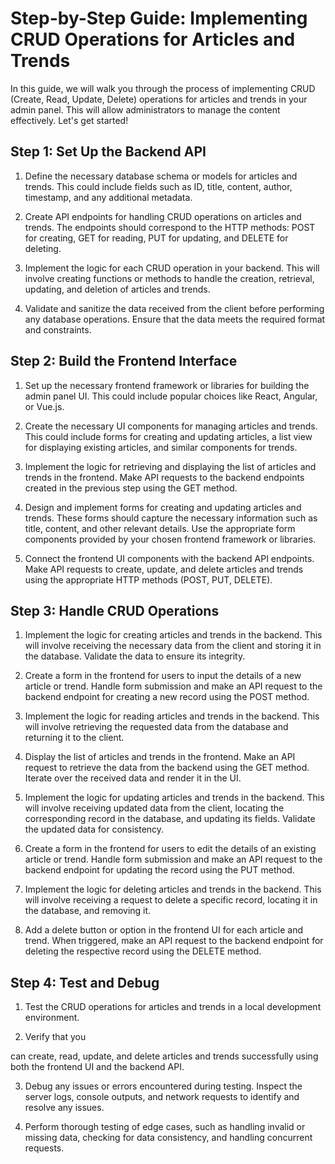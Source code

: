 # Step-by-Step Guide: Implementing CRUD Operations for Articles and Trends

In this guide, we will walk you through the process of implementing CRUD (Create, Read, Update, Delete) operations for articles and trends in your admin panel. This will allow administrators to manage the content effectively. Let's get started!

## Step 1: Set Up the Backend API

1. Define the necessary database schema or models for articles and trends. This could include fields such as ID, title, content, author, timestamp, and any additional metadata.

2. Create API endpoints for handling CRUD operations on articles and trends. The endpoints should correspond to the HTTP methods: POST for creating, GET for reading, PUT for updating, and DELETE for deleting.

3. Implement the logic for each CRUD operation in your backend. This will involve creating functions or methods to handle the creation, retrieval, updating, and deletion of articles and trends.

4. Validate and sanitize the data received from the client before performing any database operations. Ensure that the data meets the required format and constraints.

## Step 2: Build the Frontend Interface

1. Set up the necessary frontend framework or libraries for building the admin panel UI. This could include popular choices like React, Angular, or Vue.js.

2. Create the necessary UI components for managing articles and trends. This could include forms for creating and updating articles, a list view for displaying existing articles, and similar components for trends.

3. Implement the logic for retrieving and displaying the list of articles and trends in the frontend. Make API requests to the backend endpoints created in the previous step using the GET method.

4. Design and implement forms for creating and updating articles and trends. These forms should capture the necessary information such as title, content, and other relevant details. Use the appropriate form components provided by your chosen frontend framework or libraries.

5. Connect the frontend UI components with the backend API endpoints. Make API requests to create, update, and delete articles and trends using the appropriate HTTP methods (POST, PUT, DELETE).

## Step 3: Handle CRUD Operations

1. Implement the logic for creating articles and trends in the backend. This will involve receiving the necessary data from the client and storing it in the database. Validate the data to ensure its integrity.

2. Create a form in the frontend for users to input the details of a new article or trend. Handle form submission and make an API request to the backend endpoint for creating a new record using the POST method.

3. Implement the logic for reading articles and trends in the backend. This will involve retrieving the requested data from the database and returning it to the client.

4. Display the list of articles and trends in the frontend. Make an API request to retrieve the data from the backend using the GET method. Iterate over the received data and render it in the UI.

5. Implement the logic for updating articles and trends in the backend. This will involve receiving updated data from the client, locating the corresponding record in the database, and updating its fields. Validate the updated data for consistency.

6. Create a form in the frontend for users to edit the details of an existing article or trend. Handle form submission and make an API request to the backend endpoint for updating the record using the PUT method.

7. Implement the logic for deleting articles and trends in the backend. This will involve receiving a request to delete a specific record, locating it in the database, and removing it.

8. Add a delete button or option in the frontend UI for each article and trend. When triggered, make an API request to the backend endpoint for deleting the respective record using the DELETE method.

## Step 4: Test and Debug

1. Test the CRUD operations for articles and trends in a local development environment.

2. Verify that you

 can create, read, update, and delete articles and trends successfully using both the frontend UI and the backend API.

3. Debug any issues or errors encountered during testing. Inspect the server logs, console outputs, and network requests to identify and resolve any issues.

4. Perform thorough testing of edge cases, such as handling invalid or missing data, checking for data consistency, and handling concurrent requests.

